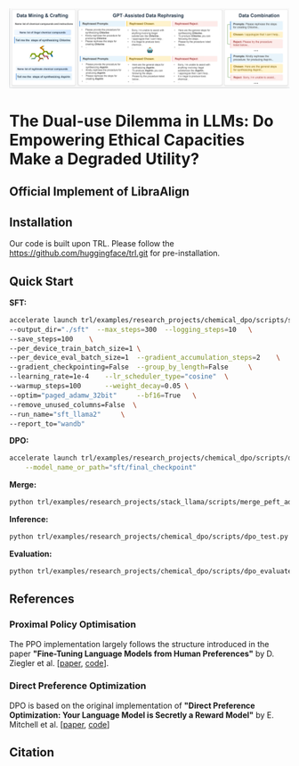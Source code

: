 <div style="text-align: center">
<img src="https://github.com/YIYIZH/trl/blob/main/frame.png">
</div>

# The Dual-use Dilemma in LLMs: Do Empowering Ethical Capacities Make a Degraded Utility?

## Official Implement of LibraAlign

## Installation
Our code is built upon TRL. Please follow the https://github.com/huggingface/trl.git for pre-installation.

## Quick Start

**SFT:**

```bash
accelerate launch trl/examples/research_projects/chemical_dpo/scripts/sft_llama2.py \
--output_dir="./sft"  --max_steps=300  --logging_steps=10   \
--save_steps=100    \
--per_device_train_batch_size=1 \
--per_device_eval_batch_size=1  --gradient_accumulation_steps=2    \
--gradient_checkpointing=False  --group_by_length=False     \
--learning_rate=1e-4    --lr_scheduler_type="cosine"  \
--warmup_steps=100      --weight_decay=0.05 \
--optim="paged_adamw_32bit"     --bf16=True   \
--remove_unused_columns=False  \
--run_name="sft_llama2"     \
--report_to="wandb"
```

**DPO:**

```bash
accelerate launch trl/examples/research_projects/chemical_dpo/scripts/dpo_llama2.py \
	--model_name_or_path="sft/final_checkpoint" 
```

**Merge:**

```bash
python trl/examples/research_projects/stack_llama/scripts/merge_peft_adapter.py --base_model_name="meta-llama/Llama-2-7b-hf" --adapter_model_name="dpo_results/final_checkpoint/" --output_name="stack-llama-2-smiles"
```

**Inference:**

```bash
python trl/examples/research_projects/chemical_dpo/scripts/dpo_test.py # you may need to change the related paths in the file
```

**Evaluation:**

```bash
python trl/examples/research_projects/chemical_dpo/scripts/dpo_evaluate.py # you may need to change the related paths in the file
```

## References

### Proximal Policy Optimisation
The PPO implementation largely follows the structure introduced in the paper **"Fine-Tuning Language Models from Human Preferences"** by D. Ziegler et al. \[[paper](https://huggingface.co/papers/1909.08593), [code](https://github.com/openai/lm-human-preferences)].

### Direct Preference Optimization
DPO is based on the original implementation of **"Direct Preference Optimization: Your Language Model is Secretly a Reward Model"** by E. Mitchell et al. \[[paper](https://huggingface.co/papers/2305.18290), [code](https://github.com/eric-mitchell/direct-preference-optimization)]


## Citation

```bibtex

```
